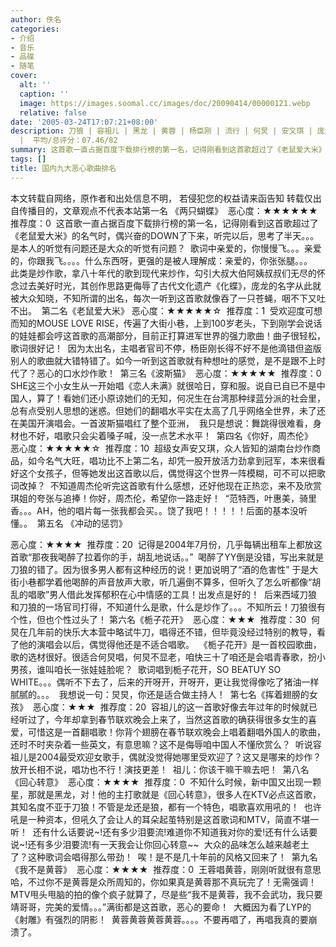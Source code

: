 ```yaml
---
author: 佚名
categories:
- 介绍
- 音乐
- 品碟
- 随笔
cover:
  alt: ''
  caption: ''
  image: https://images.soomal.cc/images/doc/20090414/00000121.webp
  relative: false
date: '2005-03-24T17:07:21+08:00'
description: 刀狼 | 容祖儿 | 黑龙 | 黄蓉 | 杨臣刚 | 流行 | 何炅 | 安又琪 | 庞龙 | S.H.E | 源自：未明 | 版权：转载
  |  平均/总评分：07.46/82
summary: 这首歌一直占据百度下载排行榜的第一名，记得刚看到这首歌超过了《老鼠爱大米》的名气时，偶兴奋的DOWN了下来，听完以后，思考了半天。。。是本人的听觉有问题还是大众的听觉有问题？
tags: []
title: 国内九大恶心歌曲排名
---
```


本文转载自网络，原作者和出处信息不明， 
若侵犯您的权益请来函告知
转载仅出自传播目的，文章观点不代表本站第一名 《两只蝴蝶》 
恶心度：★★★★★★ 
推荐度：0 
这首歌一直占据百度下载排行榜的第一名，记得刚看到这首歌超过了《老鼠爱大米》的名气时，偶兴奋的DOWN了下来，听完以后，思考了半天。。。是本人的听觉有问题还是大众的听觉有问题？ 
歌词中亲爱的，你慢慢飞。。。亲爱的，你跟我飞。。。。什么东西呀，更强的是被人理解成：亲爱的，你张张腿。。。 
此类是炒作歌，拿八十年代的歌到现代来炒作，勾引大叔大伯阿姨叔叔们无尽的怀念过去美好时光，其创作思路更侮辱了古代文化遗产《化蝶》，庞龙的名字从此就被大众知晓，不知所谓的出名，每次一听到这首歌就像吞了一只苍蝇，咽不下又吐不出。 
第二名《老鼠爱大米》
恶心度：★★★★★☆ 
推荐度：1 
受欢迎度可想而知的MOUSE LOVE RISE，传遍了大街小巷，上到100岁老头，下到刚学会说话的娃娃都会哼这首歌的高潮部分，目前正打算进军世界的强力歌曲！曲子很轻松，歌词很好记！ 
因为太出名，主唱者官司不停，杨臣刚长得不好不是他滴错但盗版别人的歌曲就大错特错了。如今一听到这首歌就有种想吐的感觉，是不是跟不上时代了？恶心的口水炒作歌！ 
第三名《波斯猫》 
恶心度：★★★★★ 
推荐度：0 
SHE这三个小女生从一开始唱《恋人未满》就很哈日，穿和服。说自已自已不是中国人，算了！看她们还小原谅她们的无知，何况生在台湾那种绿蓝分派的社会里，总有点受别人思想的迷惑。但她们的翻唱水平实在太高了几乎网络全世界，未了还在美国开演唱会。一首波斯猫唱红了整个亚洲， 
我只是想说：舞跳得很难看，身材也不好，唱歌只会尖着嗓子喊，没一点艺术水平！ 
第四名《你好，周杰伦》 
恶心度：★★★★★☆ 
推荐度：10 
超级女声安又琪，众人皆知的湖南台炒作商品，如今名气大旺，唱功比不上第二名，却凭一股开放活力劲拿到冠军，本来很看好这个女孩子，但等她发出这首歌以后，偶觉得这个世界一阵模糊，可不可以把歌词改掉？ 
不知道周杰伦听完这首歌有什么感想，还好他现在正热恋，来不及欣赏琪姐的夸张与追捧！你好，周杰伦，希望你一路走好！ 
“范特西，叶惠美，骑里香。。。AH，他的唱片每一张我都会买。。饶了我吧！！！！！后面的基本没听懂。。 
第五名 《冲动的惩罚》 

恶心度：★★★★ 
推荐度：20 
记得是2004年7月份，几乎每辆出租车上都放这首歌“那夜我喝醉了拉着你的手，胡乱地说话。。” 
喝醉了YY倒是没错，写出来就是刀狼的错了。因为很多男人都有这种经历的说！更加说明了“酒的危害性” 于是大街小巷都学着他喝醉的声音放声大歌，听几遍倒不算多，但听久了怎么听都像“胡乱的唱歌”男人借此发挥郁积在心中情感的工具！出发点是好的！ 
后来西域刀狼和刀狼的一场官司打得，不知道什么是歌，什么是炒作了。。。不知所云！刀狼很有个性，但也个性过头了！
第六名《栀子花开》 
恶心度：★★★ 
推荐度：30 
何炅在几年前的快乐大本营中略试牛刀，唱得还不错，但毕竟没经过特别的教导，看了他的演唱会以后，偶觉得他还是不适合唱歌。 
《栀子花开》是一首校园歌曲，歌的选材很好。很适合何炅唱，何炅不显老，咱快三十了咱还是会唱青春歌，扮小男孩，谁叫咱长一张娃娃脸呢？ 
歌词唱到栀子花开，SO BEATUY SO WHITE。。。偶听不下去了，后来的开呀开，开呀开，更让我觉得像吃了猪油一样腻腻的。。。 
我想说一句：炅炅，你还是适合做主持人！ 
第七名《挥着翅膀的女孩》 
恶心度：★★★ 
推荐度：20 
容祖儿的这一首歌好像去年过年的时候就已经听过了，今年却拿到春节联欢晚会上来了，当然这首歌的确获得很多女生的喜爱，可惜这是一首翻唱歌！你背个翅膀在春节联欢晚会上唱着翻唱外国人的歌曲，还时不时夹杂着一些英文，有意思嘛？这不是侮辱咱中国人不懂欣赏么？ 
听说容祖儿是2004最受欢迎女歌手，偶就没觉得她哪里受欢迎了？这又是哪来的炒作？放开长相不说，唱功也不行！演技更差！ 
祖儿：你该干嘛干嘛去吧！ 
第八名《回心转意》 
恶心度：★★★★ 
推荐度：0 
不知什么时候，新中国又出现一颗星，那就是黑龙，对！他的主打歌就是《回心转意》，很多人在KTV必点这首歌，其知名度不亚于刀狼！不管是龙还是狼，都有一个特色，唱歌喜欢用吼的！ 
也许吼是一种资本，但吼久了会让人的耳朵起茧特别是这首歌词和MTV，简直不堪一听！ 
还有什么话要说~!还有多少泪要流!难道你不知道我对你的爱!还有什么话要说~!还有多少泪要流!有一天我会让你回心转意~~ 
大众的品味怎么越来越老土了？这种歌词会唱得那么带劲！ 
唉！是不是几十年前的风格又回来了！ 
第九名《我不是黄蓉》 
恶心度：★★★★ 
推荐度：0 
王蓉唱黄蓉，刚刚听就很有意思哈，不过你不是黄蓉是众所周知的，你如果真是黄蓉那不真玩完了！无需强调！ 
MTV甩头甩脑的拍的像个疯子就算了，尽是些“我不是黄蓉，我不会武功，我只要靖哥哥，完美的爱情。。。”满街都是这首歌，恶心的要命！ 
大概因为看了LYP的《射雕》有强烈的阴影！ 
黄蓉黄蓉黄蓉黄蓉。。。。不要再唱了，再唱我真的要崩溃了。